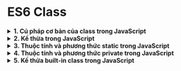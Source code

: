 # ES6 Class
<details>
<summary><strong>1. Cú pháp cơ bản của class trong JavaScript</strong></summary>

---

## **1. Khái niệm cơ bản**

* **Class** là cú pháp trong ES6 để tạo các object cùng kiểu, thay thế cho hàm khởi tạo + prototype.
* Class trong JS thực chất là **một loại function** với `[[IsClassConstructor]] = true`.

### **Cú pháp cơ bản**

```js
class MyClass {
  constructor(...) { /* khởi tạo thuộc tính */ }
  method1() { ... }
  method2() { ... }
}
```

* `constructor()` tự động được gọi khi `new MyClass()` tạo object.
* Các phương thức không có dấu phẩy giữa chúng.

**Ví dụ:**

```js
class User {
  constructor(name) {
    this.name = name;
  }

  sayHi() {
    console.log(this.name);
  }
}

let user = new User("Alex");
user.sayHi(); // Alex
```

---

## **2. Class là function và prototype**

```js
console.log(typeof User); // "function"
console.log(User.prototype.constructor === User); // true
console.log(Object.getOwnPropertyNames(User.prototype)); // ["constructor", "sayHi"]
```

* Các phương thức trong class được lưu trong `User.prototype`.
* Khi gọi phương thức, JS tìm kiếm trong object trước, nếu không có thì tìm trong prototype.

---

## **3. So sánh class với function truyền thống**

```js
function User(name) { this.name = name; }
User.prototype.sayHi = function() { console.log(this.name); }
```

* Class yêu cầu **gọi bằng `new`**, function thường không.
* Phương thức class là **non-enumerable**.
* Code trong class luôn ở **strict mode**.

```js
class User2 { constructor() {} }
User2(); // Lỗi: Class constructor cannot be invoked without 'new'
```

---

## **4. Class expression**

* Class có thể là **expression**, gán cho biến hoặc trả về từ hàm:

```js
let User = class {
  sayHi() { console.log("Hello"); }
};

// Named class expression
let User = class MyClass {
  sayHi() { console.log(MyClass); } // chỉ nhìn thấy trong class
};
```

* Có thể tạo **động class**:

```js
function makeClass(msg) {
  return class {
    sayHi() { console.log(msg); }
  };
}

let User = makeClass("Hello");
new User().sayHi(); // Hello
```

---

## **5. Getter / Setter**

```js
class User {
  constructor(name) { this.name = name; }

  get name() { return this._name; }
  set name(value) {
    if (value.length < 4) alert("Name too short");
    else this._name = value;
  }
}

let user = new User("Alex");
console.log(user.name); // Alex
```

---

## **6. Phương thức với tên động**

```js
class User {
  ["say" + "Hi"]() {
    console.log("Hello");
  }
}
new User().sayHi(); // Hello
```

---

## **7. Thuộc tính trong class**

* Khác phương thức: **thuộc tính tồn tại trên object**, không trên prototype.

```js
class User {
  name = "Alex";
}

let user = new User();
console.log(user.name);           // Alex
console.log(User.prototype.name); // undefined
```

* Thuộc tính có thể gán động:

```js
class User {
  name = prompt("Name?", "Alex");
}
```

---

## **8. Bind `this` trong class**

* Khi truyền phương thức ra ngoài, `this` có thể thay đổi:

```js
class Button {
  constructor(value) { this.value = value; }
  click() { console.log(this.value); }
}

let button = new Button("hello");
setTimeout(button.click, 1000); // undefined
```

**Giải pháp:**

1. **Arrow function khi gọi:**

```js
setTimeout(() => button.click(), 1000);
```

2. **Arrow function trong định nghĩa phương thức:**

```js
class Button {
  click = () => console.log(this.value);
}
```

3. **Bind trong constructor:**

```js
this.click = this.click.bind(this);
```

---

## **9. Tổng kết cú pháp class**

```js
class MyClass {
  prop = value;         // thuộc tính
  constructor(...) {}   // hàm khởi tạo
  method(...) {}        // phương thức
  get something() {}    // getter
  set something() {}    // setter
  [Symbol.iterator]() {} // phương thức với tên động
}
```

* **Class = function** + `[[IsClassConstructor]] = true`
* Phương thức / getter / setter được lưu trong `MyClass.prototype`.
* Thuộc tính tồn tại riêng trên mỗi object tạo từ class.

</details>
<details>
<summary><strong>2. Kế thừa trong JavaScript</strong></summary>

---

## **1. Cú pháp kế thừa**

```js
class Child extends Parent {
  // ...
}
```

* `extends` tạo **mối quan hệ prototype chain**:
  `Child.prototype.[[Prototype]] = Parent.prototype`
* Object từ `Child` có thể dùng **tất cả phương thức từ Parent** nếu không được ghi đè.

**Ví dụ:**

```js
class Animal {
  constructor(name) {
    this.speed = 0;
    this.name = name;
  }

  run(speed) {
    this.speed = speed;
    console.log(`${this.name} runs with speed ${this.speed}.`);
  }

  stop() {
    this.speed = 0;
    console.log(`${this.name} stands still.`);
  }
}

class Rabbit extends Animal {
  hide() {
    console.log(`${this.name} hides!`);
  }
}

let rabbit = new Rabbit("White Rabbit");

rabbit.run(5);  // White Rabbit runs with speed 5.
rabbit.hide();  // White Rabbit hides!
```

* Khi gọi `rabbit.run()`: JS tìm **trong object → Rabbit.prototype → Animal.prototype**.

---

## **2. Kế thừa từ biểu thức**

* `extends` có thể nhận **một class từ biểu thức hoặc hàm trả về class**:

```js
function f(message) {
  return class {
    sayHi() { console.log(message); }
  };
}

class User extends f("Hello") {}
new User().sayHi(); // Hello
```

---

## **3. Ghi đè phương thức**

* Class con có thể định nghĩa lại phương thức class cha:

```js
class Rabbit extends Animal {
  stop() {
    console.log(`${this.name} stops!`);
  }
}
```

* Nếu muốn **dựa trên phương thức cha**, dùng `super.method()`:

```js
class Rabbit extends Animal {
  stop() {
    super.stop(); // gọi stop của Animal
    console.log(`${this.name} hides after stopping!`);
  }
}
```

* **Arrow function** không có `super`, nhưng tham chiếu đến `super` từ phạm vi bao quanh:

```js
class Rabbit extends Animal {
  stop() {
    setTimeout(() => super.stop(), 1000); // OK
  }
}
```

---

## **4. Ghi đè hàm khởi tạo**

* Nếu không định nghĩa constructor, JS tự sinh:

```js
class Rabbit extends Animal {
  constructor(...args) { super(...args); }
}
```

* Khi định nghĩa constructor mới, **phải gọi `super(...)` trước khi dùng `this`**:

```js
class Rabbit extends Animal {
  constructor(name, earLength) {
    super(name);       // bắt buộc gọi hàm cha trước
    this.earLength = earLength;
  }
}

let rabbit = new Rabbit("White Rabbit", 10);
console.log(rabbit.name);      // White Rabbit
console.log(rabbit.earLength); // 10
```

* Nếu bỏ `super()`, JS sẽ báo lỗi:

```
ReferenceError: Must call super constructor in derived class before accessing 'this'
```

---

## **5. Tổng kết**

* **Cú pháp:** `class Child extends Parent`
* **Nguyên lý:** `Child.prototype.__proto__ = Parent.prototype`
* **Khi tìm phương thức:** JS tìm trong object → Child.prototype → Parent.prototype
* **Constructor ghi đè:** phải gọi `super(...)` trước khi dùng `this`
* **Phương thức ghi đè:** dùng `super.method()` nếu muốn gọi phương thức cha
* **Arrow function** không có `super`, tham chiếu `super` từ scope ngoài

</details>
<details>
<summary><strong>3. Thuộc tính và phương thức static trong JavaScript</strong></summary>

---

## **1. Phương thức static**

* `static` là từ khóa dùng để định nghĩa **phương thức trực tiếp trên class**, không nằm trên prototype của các object.

```js
class User {
  static staticMethod() {
    console.log(this === User);
  }
}

User.staticMethod(); // true
```

* Cách viết tương đương:

```js
class User {}
User.staticMethod = function () {
  console.log(this === User);
};
```

* Giá trị `this` trong phương thức static là **chính class**, không phải object.

---

### **Ví dụ: phương thức so sánh**

```js
class Article {
  constructor(title, date) {
    this.title = title;
    this.date = date;
  }

  static compare(articleA, articleB) {
    return articleA.date - articleB.date;
  }
}

let articles = [
  new Article("HTML", new Date(2019, 1, 1)),
  new Article("CSS", new Date(2019, 0, 1)),
  new Article("JavaScript", new Date(2019, 11, 1)),
];

articles.sort(Article.compare);
console.log(articles[0].title); // CSS
```

* `Article.compare` không thuộc bất kỳ instance nào, mà thuộc class `Article`.

---

### **Ví dụ: phương thức factory**

```js
class Article {
  constructor(title, date) {
    this.title = title;
    this.date = date;
  }

  static createTodays() {
    return new this("Today's digest", new Date());
  }
}

let article = Article.createTodays();
console.log(article.title); // Today's digest
```

---

## **2. Thuộc tính static**

* Có thể định nghĩa **thuộc tính trực tiếp trên class**:

```js
class Article {
  static publisher = "Lam P.";
}

console.log(Article.publisher); // Lam P.
```

* Tương đương với gán trực tiếp:

```js
Article.publisher = "Lam P.";
```

---

## **3. Kế thừa static**

* Thuộc tính và phương thức static **có thể kế thừa** khi dùng `extends`:

```js
class Animal {
  static planet = "Earth";
  static compare(a, b) { return a.speed - b.speed; }
}

class Rabbit extends Animal {}

console.log(Rabbit.planet);   // Earth
console.log(Rabbit.compare);  // hàm compare của Animal
```

* Nguyên lý:

```js
Rabbit.__proto__ === Animal       // true, kế thừa static
Rabbit.prototype.__proto__ === Animal.prototype // true, kế thừa phương thức thường
```

---

## **4. Tổng kết**

* `static method` và `static property` tồn tại **trên class**, không nằm trên object.
* Sử dụng cho các **hàm tiện ích**, **factory**, **so sánh**, hoặc **thao tác chung với class**.
* Cú pháp:

```js
class MyClass {
  static property = ...;
  static method() { ... }
}
```

* Có thể gán trực tiếp sau khi định nghĩa class:

```js
MyClass.property = ...;
MyClass.method = ...;
```

* Static có thể kế thừa: `B extends A` → tìm static ở A nếu không tìm thấy ở B.

</details>
<details>
<summary><strong>4. Thuộc tính và phương thức private trong JavaScript</strong></summary>

---

## **1. Tính đóng gói (Encapsulation)**

* Là khả năng **che giấu thông tin bên trong đối tượng**, hạn chế môi trường bên ngoài trực tiếp tác động.
* Trong các ngôn ngữ như Java, C++: dùng `private` / `protected`.
* JavaScript **ES6+** hỗ trợ thuộc tính/method **private** thông qua `#`, còn **protected** được quy ước với `_`.

---

## **2. Protected (quy ước `_`)**

* Thường dùng `_` trước tên thuộc tính/method.
* Cho phép kế thừa nhưng **khuyến nghị không truy cập trực tiếp từ bên ngoài**.
* Ví dụ:

```js
class WaterBottle {
  _waterAmount = 0; // protected
  _volume = 0;      // protected

  get waterAmount() {
    return this._waterAmount;
  }

  set waterAmount(value) {
    if (value < 0) value = 0;
    if (value > this._volume) value = this._volume;
    this._waterAmount = value;
  }

  get volume() {
    return this._volume;
  }

  constructor(volume) {
    this._volume = volume;
  }
}

let wb = new WaterBottle(100);
wb.waterAmount = 50;
console.log(wb.waterAmount); // 50
```

* Cũng có thể viết theo **getter/setter dạng phương thức**:

```js
class WaterBottle {
  _waterAmount = 0;
  constructor(volume) { this._volume = volume; }

  getWaterAmount() { return this._waterAmount; }
  setWaterAmount(value) {
    if(value < 0) value = 0;
    if(value > this._volume) value = this._volume;
    this._waterAmount = value;
  }
}

let wb = new WaterBottle(100);
wb.setWaterAmount(50);
console.log(wb.getWaterAmount()); // 50
```

> Nhược điểm: `_` chỉ là quy ước, vẫn có thể truy cập và thay đổi trực tiếp.

---

## **3. Private (thực sự)**

* ES2020+ hỗ trợ **private class fields/methods** bằng ký tự `#`.
* Không thể truy cập từ bên ngoài class hay class kế thừa.

```js
class WaterBottle {
  #waterAmount = 0;
  #volume = 0;

  constructor(volume) {
    this.#volume = volume;
  }

  get waterAmount() { return this.#waterAmount; }
  set waterAmount(value) {
    if(value < 0) value = 0;
    if(value > this.#volume) value = this.#volume;
    this.#waterAmount = value;
  }

  get volume() { return this.#volume; }
}

let wb = new WaterBottle(100);
console.log(wb.waterAmount); // 0
wb.waterAmount = 50;
console.log(wb.waterAmount); // 50
console.log(wb.#volume); // ❌ Lỗi: Private field '#volume' must be declared in an enclosing class
```

* **Lưu ý:**

  * Không thể truy cập thông qua `this[name]`.
  * Private không thể truy cập từ **class kế thừa**.

```js
class ExtendedBottle extends WaterBottle {
  debug() {
    console.log(this.#volume); // ❌ Lỗi
  }
}
```

---

## **4. So sánh Protected vs Private**

| Tính chất          | Protected (`_`)                | Private (`#`)         |
| ------------------ | ------------------------------ | --------------------- |
| Truy cập bên ngoài | Có thể nhưng không khuyến nghị | Không thể             |
| Truy cập class con | Có thể                         | Không thể             |
| Thực thi           | Quy ước                        | Thực sự bởi engine JS |

---

## **5. Tổng kết**

* **Encapsulation** giúp tách biệt **phần triển khai bên trong** với **phần sử dụng bên ngoài**.

* Trong JavaScript:

  1. **Protected**: `_property` hoặc `_method` (quy ước).
  2. **Private**: `#property` hoặc `#method` (thực sự, ES2020+).

* Sử dụng để:

  * Kiểm soát giá trị các thuộc tính.
  * Giữ invariant (bất biến logic) của đối tượng.
  * Ngăn người dùng ngoài thay đổi trực tiếp.

</details>
<details>
<summary><strong>5. Kế thừa built-in class trong JavaScript</strong></summary>

---

## **1. Khái niệm**

* **Built-in class**: các class do JavaScript cung cấp sẵn như `Array`, `Map`, `Set`, `Date`, `Error`,…
* Bạn có thể kế thừa chúng bằng `extends` để thêm tính năng riêng mà vẫn giữ nguyên hành vi gốc.

---

## **2. Ví dụ kế thừa Array**

```js
class MyArray extends Array {
  isEmpty() {
    return this.length === 0;
  }
}

let arr = new MyArray(1, 2, 5, 3, 4);
console.log(arr.isEmpty()); // false

// filter trả về cùng kiểu MyArray
let filteredArr = arr.filter((item) => item >= 3);
console.log(filteredArr);        // MyArray [5, 3, 4]
console.log(filteredArr.isEmpty()); // false
```

* **Chú ý:** các phương thức như `filter`, `map`, `slice` sẽ **tạo ra đối tượng cùng kiểu** với constructor của instance (`arr.constructor`).

```js
console.log(arr.constructor); // MyArray
```

---

## **3. Tùy biến kiểu trả về với `Symbol.species`**

* Bạn có thể chỉ định kiểu đối tượng trả về cho các phương thức built-in như `filter`, `map`:

```js
class MyArray extends Array {
  isEmpty() { return this.length === 0; }

  static get [Symbol.species]() {
    return Array; // kết quả trả về sẽ là Array, không phải MyArray
  }
}

let arr = new MyArray(1, 2, 5, 3, 4);
let filteredArr = arr.filter((item) => item >= 3);

console.log(filteredArr);        // Array [5, 3, 4]
console.log(filteredArr.isEmpty); // undefined ❌
```

* Khi dùng `Symbol.species`, đối tượng trả về **không còn kế thừa tính năng của class con** nữa.

---

## **4. Static không được kế thừa từ built-in classes**

* Thông thường, static method được kế thừa giữa các class bình thường.
* **Nhưng với built-in classes thì không.**

Ví dụ:

```js
console.log(Object.keys); // ƒ keys() { [native code] }
console.log(Array.keys);  // undefined
```

* Nguyên nhân: **Array.prototype kế thừa Object.prototype**, nhưng **Array** không kế thừa Object.
  Kiểu inheritance chain khác so với class thường:

```js
console.log(Date.__proto__.__proto__ === Object.prototype); // true
```

* Vì vậy, static của built-in class **không tự động kế thừa**.

---

## **5. Tổng kết**

1. Có thể kế thừa built-in class bằng `class MyClass extends Array { ... }`.
2. Các phương thức tạo ra đối tượng mới (`filter`, `map`) mặc định trả về cùng kiểu class.
3. Dùng `Symbol.species` để tùy chỉnh kiểu trả về.
4. Static method của built-in class **không kế thừa** như class bình thường.
5. Kế thừa built-in class **giữ nguyên prototype chain** nhưng có một số khác biệt về static và constructor.

</details>
